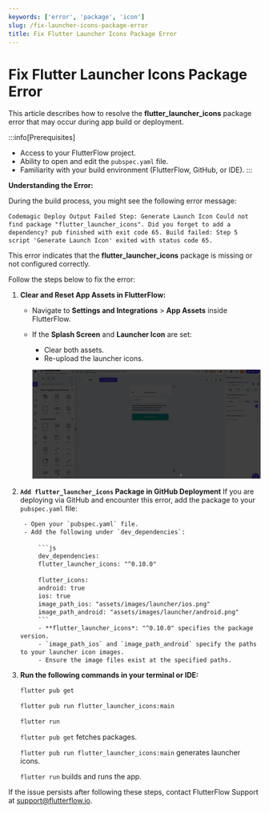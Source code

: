 ```yaml
---
keywords: ['error', 'package', 'icon']
slug: /fix-launcher-icons-package-error
title: Fix Flutter Launcher Icons Package Error
---
```


# Fix Flutter Launcher Icons Package Error

This article describes how to resolve the **flutter_launcher_icons** package error that may occur during app build or deployment.

:::info[Prerequisites]
- Access to your FlutterFlow project.
- Ability to open and edit the `pubspec.yaml` file.
- Familiarity with your build environment (FlutterFlow, GitHub, or IDE).
:::

**Understanding the Error:**

During the build process, you might see the following error message:

```text
Codemagic Deploy Output Failed Step: Generate Launch Icon Could not find package "flutter_launcher_icons". Did you forget to add a dependency? pub finished with exit code 65. Build failed: Step 5 script 'Generate Launch Icon' exited with status code 65.
```

This error indicates that the **flutter_launcher_icons** package is missing or not configured correctly.

Follow the steps below to fix the error:

1. **Clear and Reset App Assets in FlutterFlow:**
    - Navigate to **Settings and Integrations** > **App Assets** inside FlutterFlow.
    - If the **Splash Screen** and **Launcher Icon** are set:
        - Clear both assets.
        - Re-upload the launcher icons.

        ![](../assets/20250430121327988277.gif)

2. **`Add flutter_launcher_icons` Package in GitHub Deployment**
    If you are deploying via GitHub and encounter this error, add the package to your `pubspec.yaml` file:

        - Open your `pubspec.yaml` file.
        - Add the following under `dev_dependencies`:

            ```js
            dev_dependencies:
            flutter_launcher_icons: "^0.10.0"

            flutter_icons:
            android: true
            ios: true
            image_path_ios: "assets/images/launcher/ios.png"
            image_path_android: "assets/images/launcher/android.png"
            ```
            - **flutter_launcher_icons*: "^0.10.0" specifies the package version.
            - `image_path_ios` and `image_path_android` specify the paths to your launcher icon images.
            - Ensure the image files exist at the specified paths.

3. **Run the following commands in your terminal or IDE:**

    ```bash
    flutter pub get
    ```
    ```bash
    flutter pub run flutter_launcher_icons:main
    ```
    ```bash
    flutter run
    ```
    `flutter pub get` fetches packages.

    `flutter pub run flutter_launcher_icons:main` generates launcher icons.

    `flutter run` builds and runs the app.

If the issue persists after following these steps, contact FlutterFlow Support at support@flutterflow.io.


